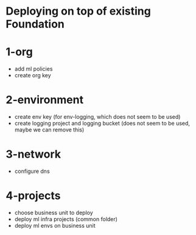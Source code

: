 # Deploying on top of existing Foundation

# 1-org

- add ml policies
- create org key 

# 2-environment

- create env key (for env-logging, which does not seem to be used)
- create logging project and logging bucket (does not seem to be used, maybe we can remove this)

# 3-network

- configure dns

# 4-projects

- choose business unit to deploy
- deploy ml infra projects (common folder)
- deploy ml envs on business unit
